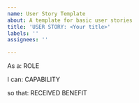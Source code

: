 ```yaml
---
name: User Story Template
about: A template for basic user stories
title: 'USER STORY: <Your title>'
labels: ''
assignees: ''

---
```


As a: ROLE

I can: CAPABILITY

so that: RECEIVED BENEFIT
